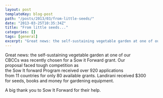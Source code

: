 ```yaml
---
layout: post
templateKey: blog-post
path: "/posts/2013/03/from-little-seeds/"
date: "2013-03-25T10:35:34Z"
title: "From little seeds..."
categories: []
tags: [general]
excerpt: "Great news: the self-sustaining vegetable garden at one of our CBCCs was recently chosen for a Sow ..."
---
```


Great news: the self-sustaining vegetable garden at one of our CBCCs was recently chosen for a Sow it Forward grant. Our proposal faced tough competition as the Sow It forward Program received over 920 applications from 11 countries for only 80 available grants. Landirani received $300 for seeds, books and money for gardening equipment.

A big thank you to Sow It Forward for their help.